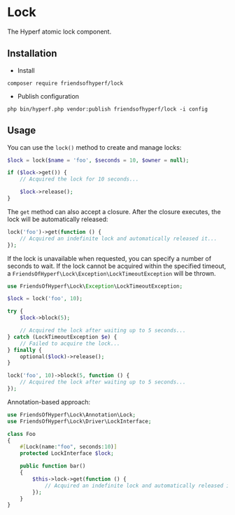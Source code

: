# Lock

The Hyperf atomic lock component.

## Installation

- Install

```shell
composer require friendsofhyperf/lock
```

- Publish configuration

```shell
php bin/hyperf.php vendor:publish friendsofhyperf/lock -i config
```

## Usage

You can use the `lock()` method to create and manage locks:

```php
$lock = lock($name = 'foo', $seconds = 10, $owner = null);

if ($lock->get()) {
    // Acquired the lock for 10 seconds...

    $lock->release();
}
```

The `get` method can also accept a closure. After the closure executes, the lock will be automatically released:

```php
lock('foo')->get(function () {
    // Acquired an indefinite lock and automatically released it...
});
```

If the lock is unavailable when requested, you can specify a number of seconds to wait. If the lock cannot be acquired within the specified timeout, a `FriendsOfHyperf\Lock\Exception\LockTimeoutException` will be thrown.

```php
use FriendsOfHyperf\Lock\Exception\LockTimeoutException;

$lock = lock('foo', 10);

try {
    $lock->block(5);

    // Acquired the lock after waiting up to 5 seconds...
} catch (LockTimeoutException $e) {
    // Failed to acquire the lock...
} finally {
    optional($lock)->release();
}

lock('foo', 10)->block(5, function () {
    // Acquired the lock after waiting up to 5 seconds...
});
```

Annotation-based approach:

```php
use FriendsOfHyperf\Lock\Annotation\Lock;
use FriendsOfHyperf\Lock\Driver\LockInterface;

class Foo
{
    #[Lock(name:"foo", seconds:10)]
    protected LockInterface $lock;

    public function bar()
    {
        $this->lock->get(function () {
            // Acquired an indefinite lock and automatically released it...
        });
    }
}
```